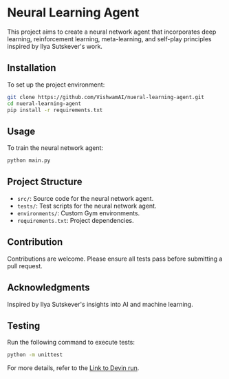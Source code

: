 # Neural Learning Agent

This project aims to create a neural network agent that incorporates deep learning, reinforcement learning, meta-learning, and self-play principles inspired by Ilya Sutskever's work.

## Installation

To set up the project environment:

```bash
git clone https://github.com/VishwamAI/nueral-learning-agent.git
cd nueral-learning-agent
pip install -r requirements.txt
```

## Usage

To train the neural network agent:

```bash
python main.py
```

## Project Structure

- `src/`: Source code for the neural network agent.
- `tests/`: Test scripts for the neural network agent.
- `environments/`: Custom Gym environments.
- `requirements.txt`: Project dependencies.

## Contribution

Contributions are welcome. Please ensure all tests pass before submitting a pull request.

## Acknowledgments

Inspired by Ilya Sutskever's insights into AI and machine learning.

## Testing

Run the following command to execute tests:

```bash
python -m unittest
```

For more details, refer to the [Link to Devin run](https://preview.devin.ai/devin/88e096bd2cfc4484aa4aa1014eb56004).